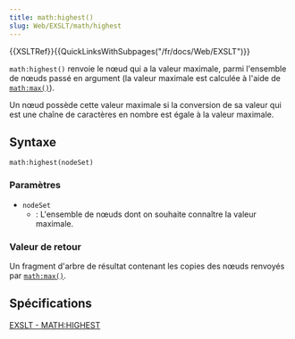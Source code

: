 ```yaml
---
title: math:highest()
slug: Web/EXSLT/math/highest
---
```


{{XSLTRef}}{{QuickLinksWithSubpages("/fr/docs/Web/EXSLT")}}

`math:highest()` renvoie le nœud qui a la valeur maximale, parmi l'ensemble de nœuds passé en argument (la valeur maximale est calculée à l'aide de [`math:max()`](/fr/docs/Web/EXSLT/math/max)).

Un nœud possède cette valeur maximale si la conversion de sa valeur qui est une chaîne de caractères en nombre est égale à la valeur maximale.

## Syntaxe

```plain
math:highest(nodeSet)
```

### Paramètres

- `nodeSet`
  - : L'ensemble de nœuds dont on souhaite connaître la valeur maximale.

### Valeur de retour

Un fragment d'arbre de résultat contenant les copies des nœuds renvoyés par [`math:max()`](/fr/docs/Web/EXSLT/math/max).

## Spécifications

[EXSLT - MATH:HIGHEST](http://exslt.org/math/functions/highest/index.html)
